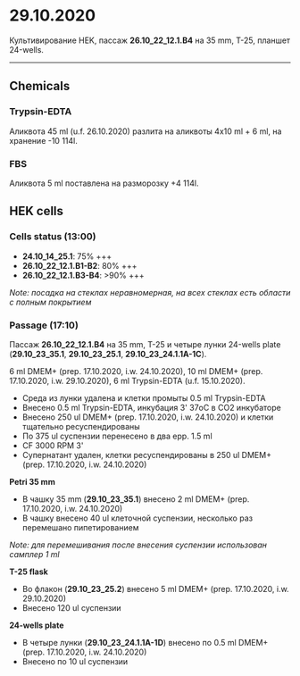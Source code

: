 29.10.2020
=========

Культивирование HEK, пассаж **26.10_22_12.1.B4** на 35 mm, T-25, планшет 24-wells.

---

## Chemicals
### Trypsin-EDTA
Аликвота 45 ml (u.f. 26.10.2020) разлита на аликвоты 4x10 ml + 6 ml, на хранение -10 114l. 

### FBS
Аликвота 5 ml поставлена на разморозку +4 114l.


## HEK cells
### Cells status (13:00)
- **24.10_14_25.1**: 75% +++
- **26.10_22_12.1.B1-B2**: 80% +++
- **26.10_22_12.1.B3-B4**: >90% +++

*Note: посадка на стеклах неравномерная, на всех стеклах есть области с полным покрытием*

### Passage (17:10)
Пассаж **26.10_22_12.1.B4** на 35 mm, T-25 и четыре лунки 24-wells plate (**29.10_23_35.1**, **29.10_23_25.1**, **29.10_23_24.1.1A-1C**).

6 ml DMEM+ (prep. 17.10.2020, i.w. 24.10.2020), 10 ml DMEM+ (prep. 17.10.2020, i.w. 29.10.2020), 6 ml Trypsin-EDTA (u.f. 15.10.2020).

- Среда из лунки удалена и клетки промыты 0.5 ml Trypsin-EDTA
- Внесено 0.5 ml Trypsin-EDTA, инкубация 3' 37oC в CO2 инкубаторе
- Внесено 250 ul DMEM+ (prep. 17.10.2020, i.w. 24.10.2020) и клетки тщательно ресуспендированы
- По 375 ul суспензии перенесено в два epp. 1.5 ml
- CF 3000 RPM 3'
- Супернатант удален, клетки ресуспендированы в 250 ul DMEM+ (prep. 17.10.2020, i.w. 24.10.2020)

**Petri 35 mm**
- В чашку 35 mm (**29.10_23_35.1**) внесено 2 ml DMEM+ (prep. 17.10.2020, i.w. 24.10.2020)
- В чашку внесено 40 ul клеточной суспензии, несколько раз перемешано пипетированием 

*Note: для перемешивания после внесения суспензии использован самплер 1 ml*

**T-25 flask**
- Во флакон (**29.10_23_25.2**) внесено 5 ml DMEM+ (prep. 17.10.2020, i.w. 29.10.2020)
- Внесено 120 ul суспензии

**24-wells plate**
- В четыре лунки (**29.10_23_24.1.1A-1D**) внесено по 0.5 ml DMEM+ (prep. 17.10.2020, i.w. 24.10.2020)
- Внесено по 10 ul суспензии